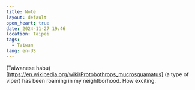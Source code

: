```yaml
---
title: Note
layout: default
open_heart: true
date: 2024-11-27 19:46
location: Taipei
tags: 
  - Taiwan
lang: en-US
---
```


(Taiwanese habu)[https://en.wikipedia.org/wiki/Protobothrops_mucrosquamatus] (a type of viper) has been roaming in my neightborhood. How exciting. 
